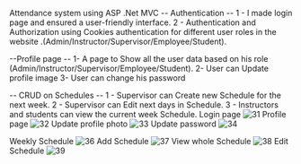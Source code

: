 Attendance system using ASP .Net MVC
-- Authentication --
1 - I made login page and ensured a user-friendly interface.
2 - Authentication and Authorization using Cookies authentication for different user roles in the website .(Admin/Instructor/Supervisor/Employee/Student).

--Profile page --
1- A page to Show all the user data based on his role (Admin/Instructor/Supervisor/Employee/Student).
2- User can Update profile image
3- User can change his password

-- CRUD on Schedules --
1 - Supervisor can Create new Schedule for the next week.
2 - Supervisor can Edit next days in Schedule.
3 - Instructors and students can view the current week Schedule.
Login page
![31](https://github.com/AbdUllah-Aiman/AttendanceTrackingSystem/assets/156405503/19d8cb4e-429e-4738-a0ef-8fa368e44af4)
Profile page
![32](https://github.com/AbdUllah-Aiman/AttendanceTrackingSystem/assets/156405503/82215e1d-91cb-4b92-b77b-578353e5264e)
Update profile photo
![33](https://github.com/AbdUllah-Aiman/AttendanceTrackingSystem/assets/156405503/73f9a1b3-5038-41fb-828c-4353f0abd87a)
Update password
![34](https://github.com/AbdUllah-Aiman/AttendanceTrackingSystem/assets/156405503/6be69005-c7ae-4690-a086-e650066804db)

Weekly Schedule
![36](https://github.com/AbdUllah-Aiman/AttendanceTrackingSystem/assets/156405503/b999b341-cc28-41d3-86ca-c47961019bfc)
Add Schedule
![37](https://github.com/AbdUllah-Aiman/AttendanceTrackingSystem/assets/156405503/b9ae9a8a-c53b-4fdf-b33a-30bd80039174)
View whole Schedule
![38](https://github.com/AbdUllah-Aiman/AttendanceTrackingSystem/assets/156405503/6cf113da-b96d-4ac2-89db-b888d4abd375)
Edit Schedule
![39](https://github.com/AbdUllah-Aiman/AttendanceTrackingSystem/assets/156405503/20e6c6fa-afb0-43f5-bce9-aa01a00db03b)
